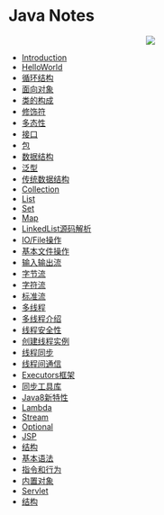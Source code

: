 # Java Notes

<p align="center"><img src="https://i.loli.net/2019/01/05/5c306a5521c9e.png"></p>

* [Introduction](README.md)
* [HelloWorld](HelloWorld.md)
* [循环结构](circle.md)
* [面向对象]()
 * [类的构成](oop/constitution.md)
 * [修饰符](oop/modifier.md)
 * [多态性](oop/poly.md)
 * [接口](oop/interface.md)
 * [包](oop/package.md)
* [数据结构]()
 * [泛型](data-structure/generics.md)
 * [传统数据结构](data-structure/traditional.md)
 * [Collection](data-structure/collection.md)
 * [List](data-structure/List.md)
 * [Set](data-structure/Set.md)
 * [Map](data-structure/Map.md)
 * [LinkedList源码解析](sources/linked-list.md)
* [IO/File操作]()
 * [基本文件操作](io/operate.md)
 * [输入输出流](io/io-stream.md)
 * [字节流](io/byte-stream.md)
 * [字符流](io/char-stream.md)
 * [标准流](io/std-stream.md)
* [多线程]()
 * [多线程介绍](thread/introduction.md)
 * [线程安全性](thread/thread-safety.md)
 * [创建线程实例](thread/create.md)
 * [线程同步](thread/sync.md)
 * [线程间通信](thread/communication.md)
 * [Executors框架](thread/executors.md)
 * [同步工具库](thread/tools.md)
* [Java8新特性]()
 * [Lambda](java8/lambda.md)
 * [Stream](java8/stream.md)
 * [Optional](java8/optional.md)
* [JSP]()
 * [结构](jsp/jsp-structure.md)
 * [基本语法](jsp/syntax.md)
 * [指令和行为](jsp/directive-action.md)
 * [内置对象](jsp/built-in.md)
* [Servlet]()
 * [结构](servlet/structure.md)